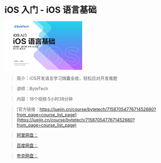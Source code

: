 # iOS 入门 - iOS 语言基础

![img](../../assets/cb96ec1d09574c8d99da6ceab28215b7~tplv-k3u1fbpfcp-no-mark_284_284_284_178.png)

> 简介：iOS开发语言学习锦囊全收，轻松应对开发难题

> 讲师：ByteTech

> 内容：18个视频·5小时38分钟

> [官方链接：https://juejin.cn/course/bytetech/7158705477671452680?from_page=course_list_page](https://juejin.cn/course/bytetech/7158705477671452680?from_page=course_list_page)

> [阿里网盘：]()

> [百度网盘：]()

> [夸克网盘：]()
